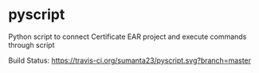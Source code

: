 # pyscript

Python script to connect Certificate EAR project and execute commands through script

Build Status: https://travis-ci.org/sumanta23/pyscript.svg?branch=master
